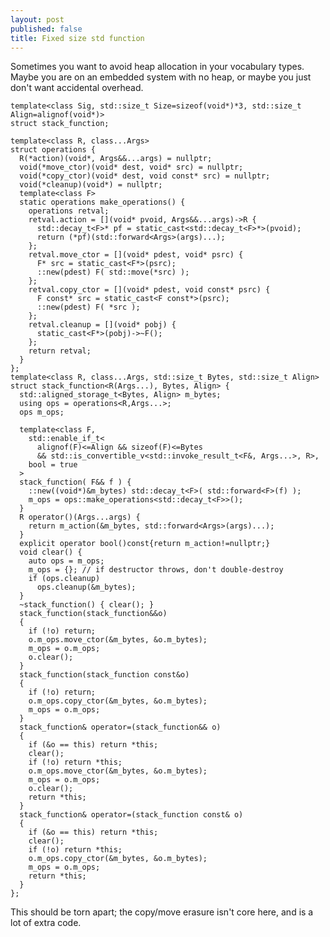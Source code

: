 ```yaml
---
layout: post
published: false
title: Fixed size std function
---
```



Sometimes you want to avoid heap allocation in your vocabulary types.  Maybe you are on an embedded system with no heap, or maybe you just don't want accidental overhead.

    template<class Sig, std::size_t Size=sizeof(void*)*3, std::size_t Align=alignof(void*)>
    struct stack_function;

    template<class R, class...Args>
    struct operations {
      R(*action)(void*, Args&&...args) = nullptr;
      void(*move_ctor)(void* dest, void* src) = nullptr;
      void(*copy_ctor)(void* dest, void const* src) = nullptr;
      void(*cleanup)(void*) = nullptr;
      template<class F>
      static operations make_operations() {
        operations retval;
        retval.action = [](void* pvoid, Args&&...args)->R {
          std::decay_t<F>* pf = static_cast<std::decay_t<F>*>(pvoid);
          return (*pf)(std::forward<Args>(args)...);
        };
        retval.move_ctor = [](void* pdest, void* psrc) {
          F* src = static_cast<F*>(psrc);
          ::new(pdest) F( std::move(*src) );
        };
        retval.copy_ctor = [](void* pdest, void const* psrc) {
          F const* src = static_cast<F const*>(psrc);
          ::new(pdest) F( *src );
        };
        retval.cleanup = [](void* pobj) {
          static_cast<F*>(pobj)->~F();
        };
        return retval;
      }
    };    
    template<class R, class...Args, std::size_t Bytes, std::size_t Align>
    struct stack_function<R(Args...), Bytes, Align> {
      std::aligned_storage_t<Bytes, Align> m_bytes;
      using ops = operations<R,Args...>;
      ops m_ops;
      
      template<class F,
        std::enable_if_t<
          alignof(F)<=Align && sizeof(F)<=Bytes
          && std::is_convertible_v<std::invoke_result_t<F&, Args...>, R>,
        bool = true
      >
      stack_function( F&& f ) {
        ::new((void*)&m_bytes) std::decay_t<F>( std::forward<F>(f) );
        m_ops = ops::make_operations<std::decay_t<F>>();
      }
      R operator()(Args...args) {
        return m_action(&m_bytes, std::forward<Args>(args)...);
      }
      explicit operator bool()const{return m_action!=nullptr;}
      void clear() {
        auto ops = m_ops;
        m_ops = {}; // if destructor throws, don't double-destroy
        if (ops.cleanup)
          ops.cleanup(&m_bytes);
      }
      ~stack_function() { clear(); }
      stack_function(stack_function&&o)
      {
        if (!o) return;
        o.m_ops.move_ctor(&m_bytes, &o.m_bytes);
        m_ops = o.m_ops;
        o.clear();
      }
      stack_function(stack_function const&o)
      {
        if (!o) return;
        o.m_ops.copy_ctor(&m_bytes, &o.m_bytes);
        m_ops = o.m_ops;
      }
      stack_function& operator=(stack_function&& o)
      {
        if (&o == this) return *this;
        clear();
        if (!o) return *this;
        o.m_ops.move_ctor(&m_bytes, &o.m_bytes);
        m_ops = o.m_ops;
        o.clear();
        return *this;
      }
      stack_function& operator=(stack_function const& o)
      {
        if (&o == this) return *this;
        clear();
        if (!o) return *this;
        o.m_ops.copy_ctor(&m_bytes, &o.m_bytes);
        m_ops = o.m_ops;
        return *this;
      }
    };

This should be torn apart; the copy/move erasure isn't core here, and is a lot of extra code.
